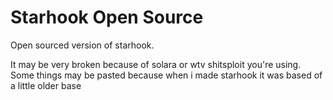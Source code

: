 # Starhook Open Source
Open sourced version of starhook.

It may be very broken because of solara or wtv shitsploit you're using.
Some things may be pasted because when i made starhook it was based of a little older base
